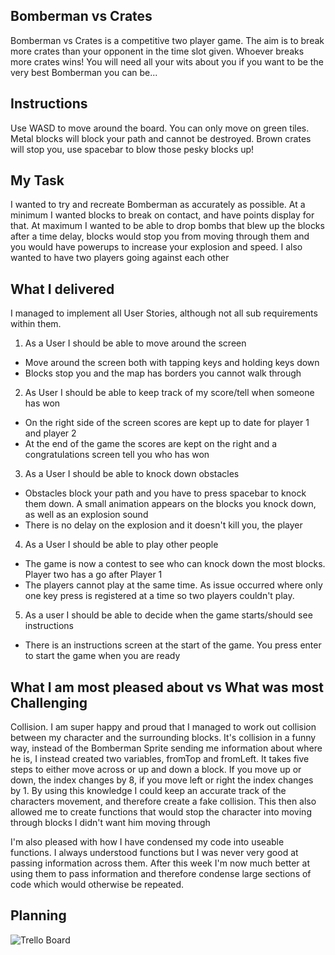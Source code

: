 ## Bomberman vs Crates

Bomberman vs Crates is a competitive two player game. The aim is to break more crates than your opponent in the time slot given. Whoever breaks more crates wins! You will need all your wits about you if you want to be the very best Bomberman you can be...

## Instructions

Use WASD to move around the board. You can only move on green tiles. Metal blocks will block your path and cannot be destroyed. Brown crates will stop you, use spacebar to blow those pesky blocks up!

## My Task

I wanted to try and recreate Bomberman as accurately as possible. At a minimum I wanted blocks to break on contact, and have points display for that. At maximum I wanted to be able to drop bombs that blew up the blocks after a time delay, blocks would stop you from moving through them and you would have powerups to increase your explosion and speed. I also wanted to have two players going against each other

## What I delivered

I managed to implement all User Stories, although not all sub requirements within them.
1. As a User I should be able to move around the screen
  * Move around the screen both with tapping keys and holding keys down
  * Blocks stop you and the map has borders you cannot walk through
2. As User I should be able to keep track of my score/tell when someone has won
  * On the right side of the screen scores are kept up to date for player 1 and player 2
  * At the end of the game the scores are kept on the right and a congratulations screen tell you who has won
3. As a User I should be able to knock down obstacles
  * Obstacles block your path and you have to press spacebar to knock them down. A small animation appears on the blocks you knock down, as well as an explosion sound
  * There is no delay on the explosion and it doesn't kill you, the player
4. As a User I should be able to play other people
 * The game is now a contest to see who can knock down the most blocks. Player two has a go after Player 1
 * The players cannot play at the same time. As issue occurred where only one key press is registered at a time so two players couldn't play.
 5. As a user I should be able to decide when the game starts/should see instructions
 * There is an instructions screen at the start of the game. You press enter to start the game when you are ready

## What I am most pleased about vs What was most Challenging

Collision. I am super happy and proud that I managed to work out collision between my character and the surrounding blocks. It's collision in a funny way, instead of the Bomberman Sprite sending me information about where he is, I instead created two variables, fromTop and fromLeft. It takes five steps to either move across or up and down a block. If you move up or down, the index changes by 8, if you move left or right the index changes by 1. By using this knowledge I could keep an accurate track of the characters movement, and therefore create a fake collision. This then also allowed me to create functions that would stop the character into moving through blocks I didn't want him moving through

I'm also pleased with how I have condensed my code into useable functions. I always understood functions but I was never very good at passing information across them. After this week I'm now much better at using them to pass information and therefore condense large sections of code which would otherwise be repeated.

## Planning

![Trello Board](sparta-project1-jsgame/images/trello.png)
